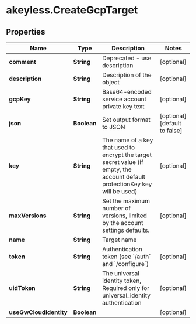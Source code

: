 # akeyless.CreateGcpTarget

## Properties

Name | Type | Description | Notes
------------ | ------------- | ------------- | -------------
**comment** | **String** | Deprecated - use description | [optional] 
**description** | **String** | Description of the object | [optional] 
**gcpKey** | **String** | Base64-encoded service account private key text | [optional] 
**json** | **Boolean** | Set output format to JSON | [optional] [default to false]
**key** | **String** | The name of a key that used to encrypt the target secret value (if empty, the account default protectionKey key will be used) | [optional] 
**maxVersions** | **String** | Set the maximum number of versions, limited by the account settings defaults. | [optional] 
**name** | **String** | Target name | 
**token** | **String** | Authentication token (see &#x60;/auth&#x60; and &#x60;/configure&#x60;) | [optional] 
**uidToken** | **String** | The universal identity token, Required only for universal_identity authentication | [optional] 
**useGwCloudIdentity** | **Boolean** |  | [optional] 


